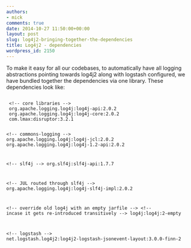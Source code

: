 ```yaml
---
authors:
- mick
comments: true
date: 2014-10-27 11:50:00+00:00
layout: post
slug: log4j2-bringing-together-the-dependencies
title: Log4j2 - dependencies
wordpress_id: 2150
---
```




To make it easy for all our codebases, to automatically have all logging abstractions pointing towards log4j2 along with logstash configured, we have bundled together the dependencies via one library.
These dependencies look like:

<code>
 &lt;!-- core libraries -->
 org.apache.logging.log4j:log4j-api:2.0.2
 org.apache.logging.log4j:log4j-core:2.0.2
 com.lmax:disruptor:3.2.1

 &lt;!-- commons-logging -->
 org.apache.logging.log4j:log4j-jcl:2.0.2
 org.apache.logging.log4j:log4j-1.2-api:2.0.2

 &lt;!-- slf4j -->
 org.slf4j:slf4j-api:1.7.7

 &lt;!-- JUL routed through slf4j -->
 org.apache.logging.log4j:log4j-slf4j-impl:2.0.2

 &lt;!-- override old log4j with an empty jarfile -->
 &lt;!-- incase it gets re-introduced transitively -->
 log4j:log4j:2-empty

 &lt;!-- logstash -->
 net.logstash.log4j2:log4j2-logstash-jsonevent-layout:3.0.0-finn-2
</code>
